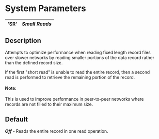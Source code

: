 # System Parameters

**'SR'** |  **_Small Reads_**  
---|---  
  
##  Description

Attempts to optimize performance when reading fixed length record files over slower networks by reading smaller portions of the data record rather than the defined record size.

If the first "short read" is unable to read the entire record, then a second read is performed to retrieve the remaining portion of the record.

#### **Note:**  
This is used to improve performance in peer-to-peer networks where records are not filled to their maximum size.

##  Default

**_Off_** \- Reads the entire record in one read operation.
